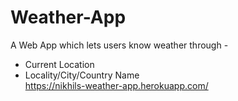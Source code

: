 # Weather-App
A Web App which lets users know weather through -
- Current Location
- Locality/City/Country Name<br>
https://nikhils-weather-app.herokuapp.com/
